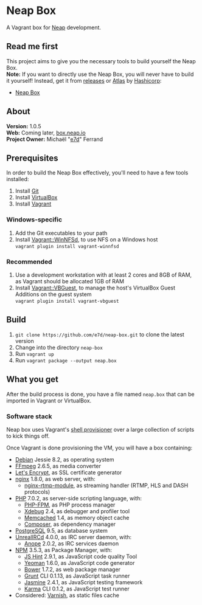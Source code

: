 # Neap Box

A Vagrant box for [Neap](https://github.com/e7d/neap) development.

## Read me first

This project aims to give you the necessary tools to build yourself the Neap Box.  
**Note:** If you want to directly use the Neap Box, you will never have to build it yourself! Instead, get it from [releases](./releases) or [Atlas](https://atlas.hashicorp.com/) by [Hashicorp](https://hashicorp.com/):
* [Neap Box](https://atlas.hashicorp.com/e7d/boxes/neap-box)

## About

**Version:** 1.0.5  
**Web:** Coming later, [box.neap.io](http://box.neap.io)  
**Project Owner:** Michaël "[e7d](https://github.com/e7d)" Ferrand

## Prerequisites

In order to build the Neap Box effectively, you'll need to have a few tools installed:

1. Install [Git](https://git-scm.com)
1. Install [VirtualBox](http://virtualbox.org)
1. Install [Vagrant](http://vagrantup.com)

### Windows-specific ###

1. Add the Git executables to your path
1. Install [Vagrant::WinNFSd](https://github.com/winnfsd/vagrant-winnfsd), to use NFS on a Windows host  
`vagrant plugin install vagrant-winnfsd`

### Recommended

1. Use a development workstation with at least 2 cores and 8GB of RAM, as Vagrant should be allocated 1GB of RAM
1. Install [Vagrant::VBGuest](https://github.com/dotless-de/vagrant-vbguest), to manage the host's VirtualBox Guest Additions on the guest system  
`vagrant plugin install vagrant-vbguest`

## Build ##

1. `git clone https://github.com/e7d/neap-box.git` to clone the latest version
1. Change into the directory `neap-box`
1. Run `vagrant up`
1. Run `vagrant package --output neap.box`

## What you get ##

After the build process is done, you have a file named `neap.box` that can be imported in Vagrant or VirtualBox.

### Software stack ###

Neap box uses Vagrant's [shell provisioner](https://docs.vagrantup.com/v2/provisioning/shell.html) over a large collection of scripts to kick things off.

Once Vagrant is done provisioning the VM, you will have a box containing:

* [Debian](http://debian.org) Jessie 8.2, as operating system
* [FFmpeg](https://www.ffmpeg.org/) 2.6.5, as media converter
* [Let's Encrypt](https://letsencrypt.org/), as SSL certificate generator
* [nginx](http://nginx.org/) 1.8.0, as web server, with:
    * [nginx-rtmp-module](https://github.com/sergey-dryabzhinsky/nginx-rtmp-module), as streaming handler (RTMP, HLS and DASH protocols)
* [PHP](http://php.net/) 7.0.2, as server-side scripting language, with:
    * [PHP-FPM](http://php-fpm.org/), as PHP process manager
    * [Xdebug](http://xdebug.org/) 2.4, as debugger and profiler tool
    * [Memcached](http://memcached.org/) 1.4, as memory object cache
    * [Composer](https://getcomposer.org/), as dependency manager
* [PostgreSQL](http://www.postgresql.org/) 9.5, as database system
* [UnrealIRCd](https://www.unrealircd.org/) 4.0.0, as IRC server daemon, with:
    * [Anope](https://www.anope.org/) 2.0.2, as IRC services daemon
* [NPM](https://www.npmjs.com/) 3.5.3, as Package Manager, with:
    * [JS Hint](http://jshint.com/) 2.9.1, as JavaScript code quality Tool
    * [Yeoman](http://yeoman.io/) 1.6.0, as JavaScript code generator
    * [Bower](http://bower.io/) 1.7.2, as web package manager
    * [Grunt](http://gruntjs.com/) CLI 0.1.13, as JavaScript task runner
    * [Jasmine](http://jasmine.github.io/) 2.4.1, as JavaScript testing framework
    * [Karma](http://karma-runner.github.io/) CLI 0.1.2, as JavaScript test runner
* Considered: [Varnish](http://varnish-cache.org/), as static files cache
